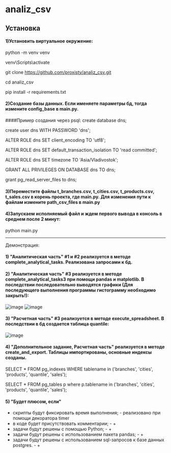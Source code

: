 analiz_csv
====
Установка
----
#### 1)Установить виртуальное окружение:
python -m venv venv

venv\Scripts\activate

git clone https://github.com/proxisty/analiz_csv.git

cd analiz_csv

pip install -r requirements.txt

#### 2)Создание базы данных. Если именяете параметры бд, тогда измените config_base в main.py. 
####Пример создания через psql:
create database dns;

create user dns WITH PASSWORD 'dns';

ALTER ROLE dns SET client_encoding TO 'utf8';

ALTER ROLE dns SET default_transaction_isolation TO 'read committed';

ALTER ROLE dns SET timezone TO 'Asia/Vladivostok';

GRANT ALL PRIVILEGES ON DATABASE dns TO dns;

grant pg_read_server_files to dns;  

#### 3)Переместите файлы t_branches.csv, t_cities.csv, t_products.csv, t_sales.csv в корень проекта, где main.py. Для изменения пути к файлам измените path_csv_files в main.py
#### 4)Запускаем исполняемый файл и ждем первого вывода в консоль в среднем после 2 минут:
python main.py

----
Демонстрация:
#### 1) "Аналитическая часть" #1 и #2 реализуется в методе complete_analytical_tasks. Реализована запросами к бд.
#### 2) "Аналитическая часть" #3 реализуется в методе complete_analytical_tasks3 при помощи pandas и matplotlib. В последствии последовательно выводятся графики (Для последующего выполнения программы гистограмму необходимо закрыть!):
![image](https://user-images.githubusercontent.com/42601425/177815753-3761acbf-0dc1-49d7-acc7-09b5f54bfd12.png)
![image](https://user-images.githubusercontent.com/42601425/177816221-60de0e36-e15f-4165-b1be-bad47d16d477.png)
#### 3) "Расчетная часть" #3 реализуется в методе execute_spreadsheet. В последствии в бд создается таблица quantile:
![image](https://user-images.githubusercontent.com/42601425/177816981-419de922-5057-4507-9114-931817dd4687.png)
#### 4) "Дополнительное задание, Расчетная часть" реализуется в методе create_and_export. Таблицы импортированы, основные индексы созданы. 
SELECT * FROM pg_indexes WHERE tablename in ('branches', 'cities', 'products', 'quantile', 'sales');

SELECT * FROM pg_tables p where p.tablename in ('branches', 'cities', 'products', 'quantile', 'sales');
#### 5) "Будет плюсом, если" 
-	скрипты будут фиксировать время выполнения; - реализовано при помощи декоратора timer
-	в коде будет присутствовать комментарии; - +
-	задачи будут решены с помощью Python; - +
-	задачи будут решены с использованием пакета pandas; - +
-	задачи будут решены с использованием sql-запросов к базе данных postgres. - +
